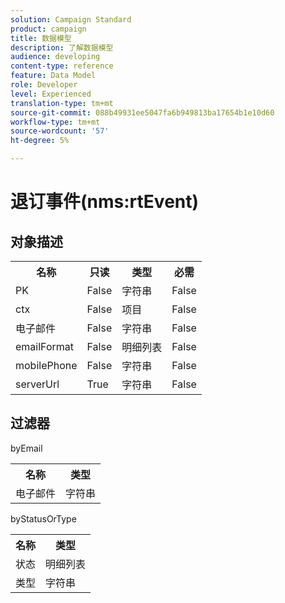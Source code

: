 ```yaml
---
solution: Campaign Standard
product: campaign
title: 数据模型
description: 了解数据模型
audience: developing
content-type: reference
feature: Data Model
role: Developer
level: Experienced
translation-type: tm+mt
source-git-commit: 088b49931ee5047fa6b949813ba17654b1e10d60
workflow-type: tm+mt
source-wordcount: '57'
ht-degree: 5%

---
```



# 退订事件(nms:rtEvent)

## 对象描述

<table>
               <tr>
                  <th>名称</th>
                  <th>只读</th>
                  <th>类型</th>
                  <th>必需</th>
               </tr>
               <tr>
                  <td>PK</td>
                  <td>False</td>
                  <td>字符串</td>
                  <td>False</td>
               </tr>
               <tr>
                  <td>ctx</td>
                  <td>False</td>
                  <td>项目</td>
                  <td>False</td>
               </tr>
               <tr>
                  <td>电子邮件</td>
                  <td>False</td>
                  <td>字符串</td>
                  <td>False</td>
               </tr>
               <tr>
                  <td>emailFormat</td>
                  <td>False</td>
                  <td>明细列表</td>
                  <td>False</td>
               </tr>
               <tr>
                  <td>mobilePhone</td>
                  <td>False</td>
                  <td>字符串</td>
                  <td>False</td>
               </tr>
               <tr>
                  <td>serverUrl</td>
                  <td>True</td>
                  <td>字符串</td>
                  <td>False</td>
               </tr>
            </table>

## 过滤器

byEmail

<table>
    <tr>
    <th>名称</th>
    <th>类型</th>
    </tr>
    <tr>
    <td>电子邮件</td>
    <td>字符串</td>
    </tr>
</table>

byStatusOrType

<table>
        <tr>
        <th>名称</th>
        <th>类型</th>
        </tr>
        <tr>
        <td>状态</td>
        <td>明细列表</td>
        </tr>
        <tr>
        <td>类型</td>
        <td>字符串</td>
        </tr>
    </table>